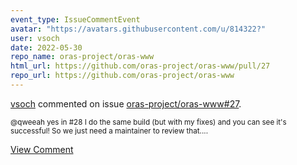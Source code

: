 ```yaml
---
event_type: IssueCommentEvent
avatar: "https://avatars.githubusercontent.com/u/814322?"
user: vsoch
date: 2022-05-30
repo_name: oras-project/oras-www
html_url: https://github.com/oras-project/oras-www/pull/27
repo_url: https://github.com/oras-project/oras-www
---
```


<a href='https://github.com/vsoch' target='_blank'>vsoch</a> commented on issue <a href='https://github.com/oras-project/oras-www/pull/27' target='_blank'>oras-project/oras-www#27</a>.

<small>@qweeah yes in #28 I do the same build (but with my fixes) and you can see it's successful! So we just need a maintainer to review that....</small>

<a href='https://github.com/oras-project/oras-www/pull/27' target='_blank'>View Comment</a>